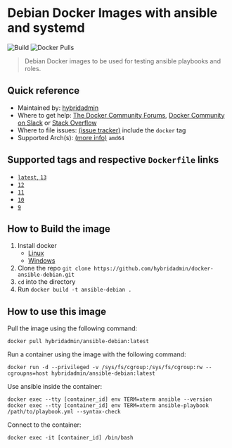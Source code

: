 # Debian Docker Images with ansible and systemd

![Build](https://img.shields.io/github/actions/workflow/status/hybridadmin/docker-ansible-debian/build.yml) ![Docker Pulls](https://img.shields.io/docker/pulls/hybridadmin/ansible-debian)

> Debian Docker images to be used for testing ansible playbooks and roles.

## Quick reference

- Maintained by: [hybridadmin](https://github.com/hybridadmin)
- Where to get help: [The Docker Community Forums](https://forums.docker.com/), [Docker Community on Slack](https://dockr.ly/slack) or [Stack Overflow](https://stackoverflow.com/search?tab=newest&q=docker)
- Where to file issues: [(issue tracker)](https://github.com/hybridadmin/docker-ansible-debian/issues) include the `docker` tag
- Supported Arch(s): [(more info)](https://github.com/docker-library/official-images#architectures-other-than-amd64) `amd64`

## Supported tags and respective `Dockerfile` links

- [`latest`, `13`](https://github.com/hybridadmin/docker-ansible-debian/tree/main/13/Dockerfile)
- [`12`](https://github.com/hybridadmin/docker-ansible-debian/tree/main/12/Dockerfile)
- [`11`](https://github.com/hybridadmin/docker-ansible-debian/tree/main/11/Dockerfile)
- [`10`](https://github.com/hybridadmin/docker-ansible-debian/tree/main/10/Dockerfile)
- [`9`](https://github.com/hybridadmin/docker-ansible-debian/tree/main/9/Dockerfile)

## How to Build the image

1. Install docker
   - [Linux](https://docs.docker.com/engine/install/)
   - [Windows](https://docs.docker.com/docker-for-windows/install/)
2. Clone the repo `git clone https://github.com/hybridadmin/docker-ansible-debian.git`
3. `cd` into the directory
4. Run `docker build -t ansible-debian .`

## How to use this image

Pull the image using the following command:

```console
docker pull hybridadmin/ansible-debian:latest
```

Run a container using the image with the following command:

```console
docker run -d --privileged -v /sys/fs/cgroup:/sys/fs/cgroup:rw --cgroupns=host hybridadmin/ansible-debian:latest
```

Use ansible inside the container:

```console
docker exec --tty [container_id] env TERM=xterm ansible --version
docker exec --tty [container_id] env TERM=xterm ansible-playbook /path/to/playbook.yml --syntax-check
```

Connect to the container:

```console
docker exec -it [container_id] /bin/bash
```
